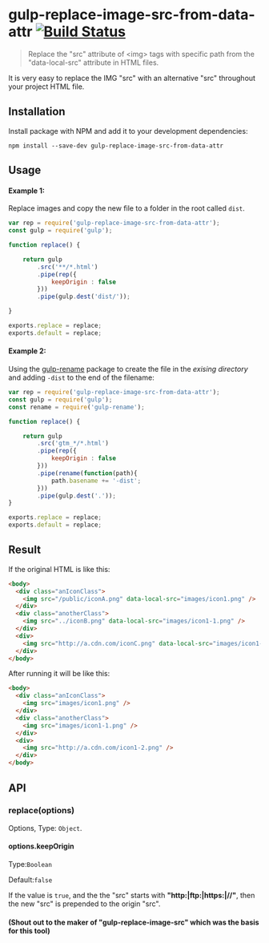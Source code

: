 # gulp-replace-image-src-from-data-attr [![Build Status](https://travis-ci.org/ToNyOyO/gulp-replace-image-src-from-data-attr.svg?branch=master)](https://travis-ci.org/ToNyOyO/gulp-replace-image-src-from-data-attr)


> Replace the \"src\" attribute of \<img\> tags with specific path from the \"data-local-src\" attribute in HTML files. 

It is very easy to replace the IMG "src" with an alternative "src" throughout your project HTML file.

## Installation

Install package with NPM and add it to your development dependencies:

`npm install --save-dev gulp-replace-image-src-from-data-attr`

## Usage

#### Example 1:
Replace images and copy the new file to a folder in the root called `dist`. 
```javascript
var rep = require('gulp-replace-image-src-from-data-attr');
const gulp = require('gulp');

function replace() {

    return gulp
        .src('**/*.html')
        .pipe(rep({
            keepOrigin : false
        }))
        .pipe(gulp.dest('dist/'));

}

exports.replace = replace;
exports.default = replace;
```
#### Example 2:
Using the [gulp-rename](https://www.npmjs.com/package/gulp-rename) package to create the file in the _exising directory_ and adding `-dist` to the end of the filename:
```javascript
var rep = require('gulp-replace-image-src-from-data-attr');
const gulp = require('gulp');
const rename = require('gulp-rename');

function replace() {

    return gulp
        .src('gtm_*/*.html')
        .pipe(rep({
            keepOrigin : false
        }))
        .pipe(rename(function(path){
            path.basename += '-dist';
        }))
        .pipe(gulp.dest('.'));
}

exports.replace = replace;
exports.default = replace;
```
## Result
If the original HTML is like this:
```html
<body>
  <div class="anIconClass">
    <img src="/public/iconA.png" data-local-src="images/icon1.png" />
  </div>
  <div class="anotherClass">
    <img src="../iconB.png" data-local-src="images/icon1-1.png" />
  </div>
  <div>
    <img src="http://a.cdn.com/iconC.png" data-local-src="images/icon1-2.png" />
  </div>
</body>
```
After running it will be like this:
```html
<body>
  <div class="anIconClass">
    <img src="images/icon1.png" />
  </div>
  <div class="anotherClass">
    <img src="images/icon1-1.png" />
  </div>
  <div>
    <img src="http://a.cdn.com/icon1-2.png" />
  </div>
</body>
```

## API

### replace(options)

Options, Type: `Object`.

#### options.keepOrigin

Type:`Boolean`

Default:`false`

If the value is `true`, and the the "src" starts with **"http:|ftp:|https:|//"**, then the new "src" is prepended to the origin "src".

#### (Shout out to the maker of "gulp-replace-image-src" which was the basis for this tool) 
